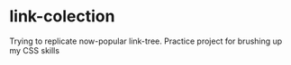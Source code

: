 ﻿# link-colection
Trying to replicate now-popular link-tree. Practice project for brushing up my CSS skills

